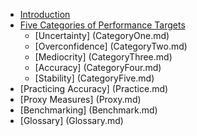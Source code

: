* [Introduction](README.md)
* [Five Categories of Performance Targets](FiveCategories.md)
  * [Uncertainty] (CategoryOne.md)
  * [Overconfidence] (CategoryTwo.md)
  * [Mediocrity] (CategoryThree.md)
  * [Accuracy] (CategoryFour.md)
  * [Stability] (CategoryFive.md)
* [Practicing Accuracy] (Practice.md)
* [Proxy Measures] (Proxy.md)
* [Benchmarking] (Benchmark.md)
* [Glossary] (Glossary.md)

